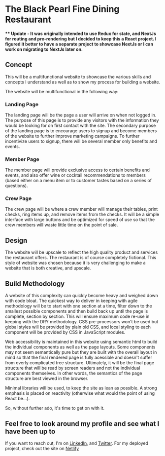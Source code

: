 # The Black Pearl Fine Dining Restaurant

#### \*\* Update - It was originally intended to use Redux for state, and NextJs for routing and pre-rendering but I decided to keep this a React project. I figured it better to have a separate project to showcase NextJs or I can work on migrating to NextJs later on.

## Concept

This will be a multifunctional website to showcase the various skills and concepts I understand as well as to show my process for building a website.

The website will be multifunctional in the following way:

### Landing Page

The landing page will be the page a user will arrive on when not logged in. The purpose of this page is to provide any visitors with the information they would be looking for on first contact with the site. The secondary purpose of the landing page is to encourage users to signup and become members of the website to further improve marketing campaigns. To further incentivize users to signup, there will be several member only benefits and events.

### Member Page

The member page will provide exclusive access to certain benefits and events, and also offer wine or cocktail recommendations to members (based either on a menu item or to customer tastes based on a series of questions).

### Crew Page

The crew page will be where a crew member will manage their tables, print checks, ring items up, and remove items from the checks. It will be a simple interface with large buttons and be optimized for speed of use so that the crew members will waste little time on the point of sale.

## Design

The website will be upscale to reflect the high quality product and services the restaurant offers. The restaurant is of course completely fictional. This style of website was chosen because it is very challenging to make a website that is both creative, and upscale.

## Build Methodology

A website of this complexity can quickly become heavy and weighed down with code bloat. The quickest way to deliver in keeping with agile methodology will be to start with one section at a time, filter down to the smallest possible components and then build back up until the page is complete, section by section. This will ensure maximum code re-use in keeping with the DRY methodology. CSS pre-processors won't be used but global styles will be provided by plain old CSS, and local styling to each component will be provided by CSS in JavaScript modules.

Web accessibility is maintained in this website using semantic html to build the individual components as well as the page layouts. Some components may not seem semantically pure but they are built with the overall layout in mind so that the final rendered page is fully acessible and doesn't suffer from overly complicated tree structure. Ultimately, it will be the final page structure that will be read by screen readers and not the individual components themselves. In other words, the semantics of the page structure are best viewed in the browser.

Minimal libraries will be used, to keep the site as lean as possible. A strong emphasis is placed on reactivity (otherwise what would the point of using React be...).

So, without further ado, it's time to get on with it.



<h2>Feel free to look around my profile and see what I have been up to</h2>
<p>If you want to reach out, I'm on <a title='Opens my LinkedIn profile' href="https://www.linkedin.com/in/aj-krienke-ba6bb1202">LinkedIn</a>, and <a title='Opens my twitter profile' href="https://twitter.com/AJ_Krienke">Twitter</a>. For my deployed project, check out the site on <a title='Opens my project on netlify.com' href='https://flourishing-conkies-00959a.netlify.app/'>Netlify</a></p>
